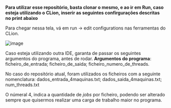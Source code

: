 **Para utilizar esse repositório, basta clonar o mesmo, e ao ir em Run, caso esteja utilizando o CLion, inserir as seguintes confirgurações descritas no print abaixo**

Para chegar nessa tela, vá em run -> edit configurations nas ferramentas do CLion.

![image](https://github.com/user-attachments/assets/50621ab4-bc4a-4687-8672-9e8465d16ca9)

Caso esteja utilizando outra IDE, garanta de passar os seguintes argumentos do programa, antes de rodar.
**Argumentos do programa**:
ficheiro_de_entrada;
ficheiro_de_saida;
ficheiro_numero_de_threads.

No caso do repositório atual, foram utilizados os ficheiros com a seguinte nomenclatura:
dados_entrada_4maquinas.txt;
dados_saida_4maquinas.txt; 
num_threads.txt

O númeral 4, indica a quantidade de _jobs_ por ficheiro, podendo ser alterado sempre que quisermos realizar uma carga de trabalho maior no programa.


